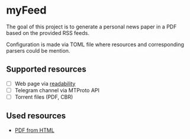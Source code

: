 # myFeed

The goal of this project is to generate a personal news paper in a PDF based on the provided RSS feeds.

Configuration is made via TOML file where resources and corresponding parsers could be mention.

## Supported resources

- [ ] Web page via [readability](https://github.com/mozilla/readability)
- [ ] Telegram channel via MTProto API
- [ ] Torrent files (PDF, CBR)

## Used resources

- [PDF from HTML](https://www.reddit.com/r/webdev/comments/1gztdzm/building_a_pdf_with_html_crazy/)
